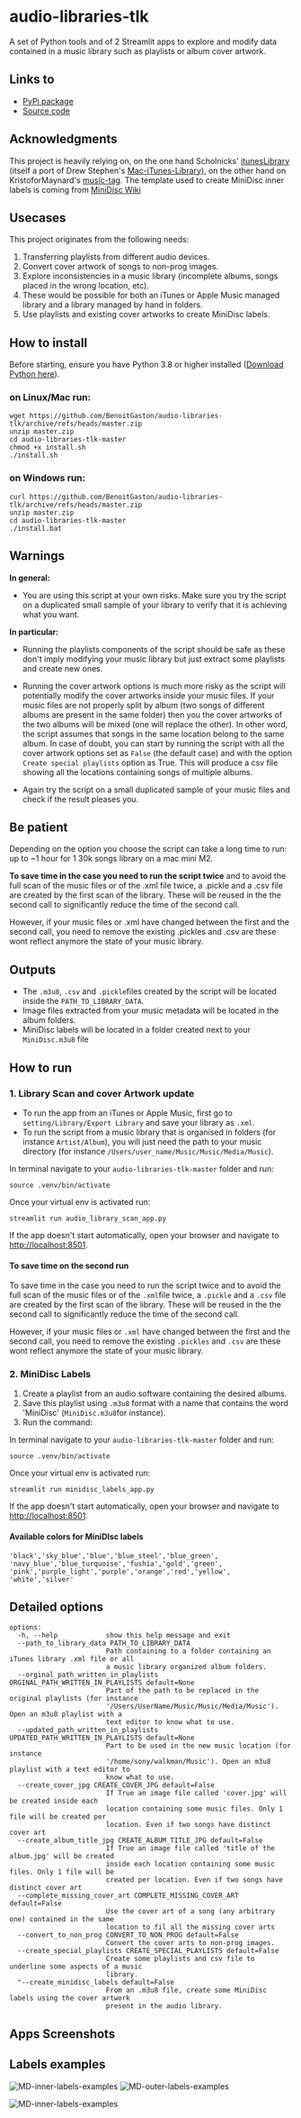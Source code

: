 # audio-libraries-tlk

A set of Python tools and of 2 Streamlit apps to explore and modify data contained in a music library such as playlists or album cover artwork. 

## Links to

* [PyPi package](https://pypi.org/project/audio-libraries-tlk/)
* [Source code](https://github.com/BenoitGaston/audio-libraries-tlk)

## Acknowledgments

This project is heavily relying on, on the one hand Scholnicks' [itunesLibrary](https://pypi.org/project/iTunesLibrary/) (itself a port of Drew Stephen's [Mac-iTunes-Library](https://github.com/dinomite/Mac-iTunes-Library)), on the other hand on KristoforMaynard's [music-tag](https://pypi.org/project/music-tag/). The template used to create MiniDisc inner labels is coming from [MiniDisc Wiki](https://www.minidisc.wiki/resources/labels)

## Usecases

This project originates from the following needs:

1. Transferring playlists from different audio devices.
2. Convert cover artwork of songs to non-prog images.
3. Explore inconsistencies in a music library (incomplete albums, songs placed in the wrong location, etc).
4. These would be possible for both an iTunes or Apple Music managed library and a library managed by hand in folders.
5. Use playlists and existing cover artworks to create MiniDisc labels.

## How to install

Before starting, ensure you have Python 3.8 or higher installed ([Download Python here](https://www.python.org/downloads/)).

### on Linux/Mac run:


```
wget https://github.com/BenoitGaston/audio-libraries-tlk/archive/refs/heads/master.zip
unzip master.zip
cd audio-libraries-tlk-master
chmod +x install.sh
./install.sh
```

### on Windows run:

```
curl https://github.com/BenoitGaston/audio-libraries-tlk/archive/refs/heads/master.zip
unzip master.zip
cd audio-libraries-tlk-master
./install.bat
```

## Warnings

**In general:**

* You are using this script at your own risks. Make sure you try the script on a duplicated small sample of your library to verify that it is achieving what you want.

**In particular:**

* Running the playlists components of the script should be safe as these don't imply modifying your music library but just extract some playlists and create new ones.

* Running the cover artwork options is much more risky as the script will potentially modify the cover artworks inside your music files. If your music files are not properly split by album (two songs of different albums are present in the same folder) then you the cover artworks of the two albums will be mixed (one will replace the other). In other word, the script assumes that songs in the same location belong to the same album.  In case of doubt, you can start by running the script with all the cover artwork options set as `False` (the default case) and with the option `Create special playlists` option as True. This will produce a csv file showing all the locations containing songs of multiple albums.

* Again try the script on a small duplicated sample of your music files and check if the result pleases you.

## Be patient

Depending on the option you choose the script can take a long time to run: up to ~1 hour for 1 30k songs library on a mac mini M2.

**To save time in the case you need to run the script twice** and to avoid the full scan of the music files or of the .xml file twice, a .pickle and a .csv file are created by the first scan of the library. These will be reused in the the second call to significantly reduce the time of the second call. 

However, if your music files or .xml have changed between the first and the second call, you need to remove the existing .pickles and .csv are these wont reflect anymore the state of your music library.

## Outputs

* The `.m3u8`, `.csv` and `.pickle`files created by the script will be located inside the `PATH_TO_LIBRARY_DATA`. 
* Image files extracted from your music metadata will be located in the album folders.
* MiniDisc labels will be located in a folder created next to your `MiniDisc.m3u8` file


## How to run

### 1. Library Scan and cover Artwork update
* To run the app from an iTunes or Apple Music, first go to `setting/Library/Export Library` and save your library as `.xml`.
* To run the script from a music library that is organised in folders (for instance `Artist/Album`), you will just need the path to your music directory (for instance `/Users/user_name/Music/Music/Media/Music`).

In terminal navigate to your `audio-libraries-tlk-master` folder and run:

```
source .venv/bin/activate
```

Once your virtual env is activated run:

```
streamlit run audio_library_scan_app.py
```

If the app doesn't start automatically, open your browser and navigate to [http://localhost:8501](http://localhost:8501).

#### To save time on the second run

To save time in the case you need to run the script twice and to avoid the full scan of the music files or of the `.xml`file twice, a `.pickle` and a `.csv` file are created by the first scan of the library. These will be reused in the the second call to significantly reduce the time of the second call. 

However, if your music files or `.xml` have changed between the first and the second call, you need to remove the existing `.pickles` and `.csv` are these wont reflect anymore the state of your music library.

### 2. MiniDisc Labels

1. Create a playlist from an audio software containing the desired albums.
2. Save this playlist using `.m3u8` format with a name that contains the word 'MiniDisc' (`MiniDisc.m3u8`for instance).
3. Run the command:

In terminal navigate to your `audio-libraries-tlk-master` folder and run:

```
source .venv/bin/activate
```

Once your virtual env is activated run:
```
streamlit run minidisc_labels_app.py
```

If the app doesn't start automatically, open your browser and navigate to [http://localhost:8501](http://localhost:8501).

#### Available colors for MiniDIsc labels
```
'black','sky_blue','blue','blue_steel','blue_green',
'navy_blue','blue_turquoise','fushia','gold','green',
'pink','purple_light','purple','orange','red','yellow',
'white','silver'
```
## Detailed options


```
options:
  -h, --help            show this help message and exit
  --path_to_library_data PATH_TO_LIBRARY_DATA
                        Path containing to a folder containing an iTunes library .xml file or all
                        a music library organized album folders.
  --orginal_path_written_in_playlists ORGINAL_PATH_WRITTEN_IN_PLAYLISTS default=None
                        Part of the path to be replaced in the original playlists (for instance
                        '/Users/UserName/Music/Music/Media/Music'). Open an m3u8 playlist with a
                        text editor to know what to use.
  --updated_path_written_in_playlists UPDATED_PATH_WRITTEN_IN_PLAYLISTS default=None
                        Part to be used in the new music location (for instance
                        '/home/sony/walkman/Music'). Open an m3u8 playlist with a text editor to
                        know what to use.
  --create_cover_jpg CREATE_COVER_JPG default=False
                        If True an image file called 'cover.jpg' will be created inside each
                        location containing some music files. Only 1 file will be created per
                        location. Even if two songs have distinct cover art
  --create_album_title_jpg CREATE_ALBUM_TITLE_JPG default=False
                        If True an image file called 'title of the album.jpg' will be created
                        inside each location containing some music files. Only 1 file will be
                        created per location. Even if two songs have distinct cover art
  --complete_missing_cover_art COMPLETE_MISSING_COVER_ART default=False
                        Use the cover art of a song (any arbitrary one) contained in the same
                        location to fil all the missing cover arts
  --convert_to_non_prog CONVERT_TO_NON_PROG default=False
                        Convert the cover arts to non-prog images.
  --create_special_playlists CREATE_SPECIAL_PLAYLISTS default=False
                        Create some playlists and csv file to underline some aspects of a music
                        library.
  "--create_minidisc_labels default=False
                        From an .m3u8 file, create some MiniDisc labels using the cover artwork 
                        present in the audio library.
```
## Apps Screenshots

## Labels examples
![MD-inner-labels-examples](https://github.com/user-attachments/assets/c8d5cb68-64e5-4982-bd96-3b54931a0c7e)
![MD-outer-labels-examples](https://github.com/user-attachments/assets/87745c31-d388-499f-9304-5c387af9c975)

![MD-inner-labels-examples](https://github.com/user-attachments/assets/c8d5cb68-64e5-4982-bd96-3b54931a0c7e)




